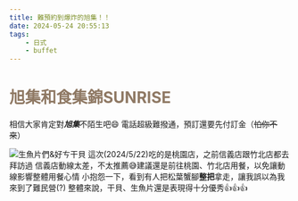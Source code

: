 ```yaml
---
title: 難預約到爆炸的旭集！！
date: 2024-05-24 20:55:13
tags: 
    - 日式
    - buffet
---
```

# <font color=#8F7964>旭集和食集錦SUNRISE</font>
相信大家肯定對***旭集***不陌生吧:smile:
電話超級難撥通，預訂還要先付訂金（~~怕你不來~~）
<!--more-->
![生魚片們&好ㄘ干貝](../../../../images/sunrise_buffet.jpg)
這次(2024/5/22)吃的是桃園店，之前信義店跟竹北店都去拜訪過
信義店動線太差，不太推薦:sweat_smile:建議還是前往桃園、竹北店用餐，以免讓動線影響整體用餐心情
小抱怨一下，看到有人把松葉蟹腳**整把**拿走，讓我誤以為我來到了難民營(?)
整體來說，干貝、生魚片還是表現得十分優秀:thumbsup::thumbsup::thumbsup: